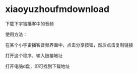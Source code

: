 # xiaoyuzhoufmdownload
下载下宇宙播客中的音频

使用方法：

在某个小宇宙播客音频界面中，点击分享按钮，然后点击复制链接

打开这个程序，输入链接地址

打开电脑d盘，即可找到下载地址

